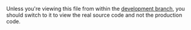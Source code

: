 Unless you're viewing this file from within the [development branch](https://github.com/Richienb/richienb.github.io/tree/development), you should switch to it to view the real source code and not the production code.

